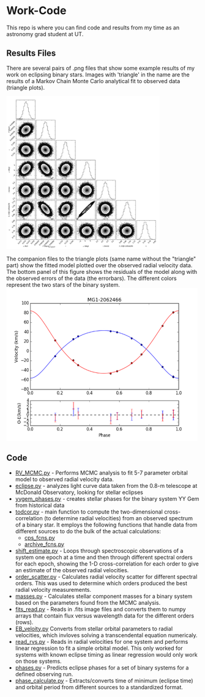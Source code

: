 # Work-Code
This repo is where you can find code and results from my time as an astronomy grad student at UT.

## Results Files
There are several pairs of .png files that show some example results of my work on eclipsing binary stars. Images with 'triangle' in the name are the results of a Markov Chain Monte Carlo analytical fit to observed data (triangle plots).

<img src=./MG1-2062466_triangle.png alt="triangle plot" width=400 height=400> 

The companion files to the triangle plots (same name without the "triangle" part) show the fitted model plotted over the observed radial velocity data. The bottom panel of this figure shows the residuals of the model along with the observed errors of the data (the errorbars). The different colors represent the two stars of the binary system.
<img src=./MG1-2062466.png alt="RV plot" width=500 height=400>

## Code
- [RV_MCMC.py](./RV_MCMC) - Performs MCMC analysis to fit 5-7 parameter orbital model to observed radial velocity data.
- [eclipse.py](./eclipse.py) - analyzes light curve data taken from the 0.8-m telescope at McDonald Observatory, looking for stellar eclipses
- [yygem_phases.py](./cyygem_phases.py) - creates stellar phases for the binary system YY Gem from historical data
- [todcor.py](./todcor.py) - main function to compute the two-dimensional cross-correlation (to determine radial velocities) from an observed spectrum of a binary star. It employs the following functions that handle data from different sources to do the bulk of the actual calculations:
    - [cps_fcns.py](./cps_fcns.py)
    - [archive_fcns.py](./archive_fcns.py)
- [shift_estimate.py](./shift_estimate.py) - Loops through spectroscopic observations of a system one epoch at a time and then through different spectral orders for each epoch, showing the 1-D cross-correlation for each order to give an estimate of the observed radial velocities.
- [order_scatter.py](./order_scatter.py) - Calculates radial velocity scatter for different spectral orders. This was used to determine which orders produced the best radial velocity measurements.
- [masses.py](./masses.py) - Calculates stellar component masses for a binary system based on the parameters found from the MCMC analysis.
- [fits_read.py](./fits_read.py) - Reads in .fits image files and converts them to numpy arrays that contain flux versus wavelength data for the different orders (rows).
- [EB_veloity.py](./EB_velocity.py) Converts from stellar orbital parameters to radial velocities, which invloves solving a transcendental equation numericaly.
- [read_rvs.py](./read_rvs.py) - Reads in radial velocities for one system and performs linear regression to fit a simple orbital model. This only worked for systems with known eclipse timing as linear regression would only work on those systems.
 - [phases.py](./phases.py) - Predicts eclipse phases for a set of binary systems for a defined observing run.
 - [phase_calculate.py](./phase_calculate.py) - Extracts/converts time of minimum (eclipse time) and orbital period from different sources to a standardized format. 